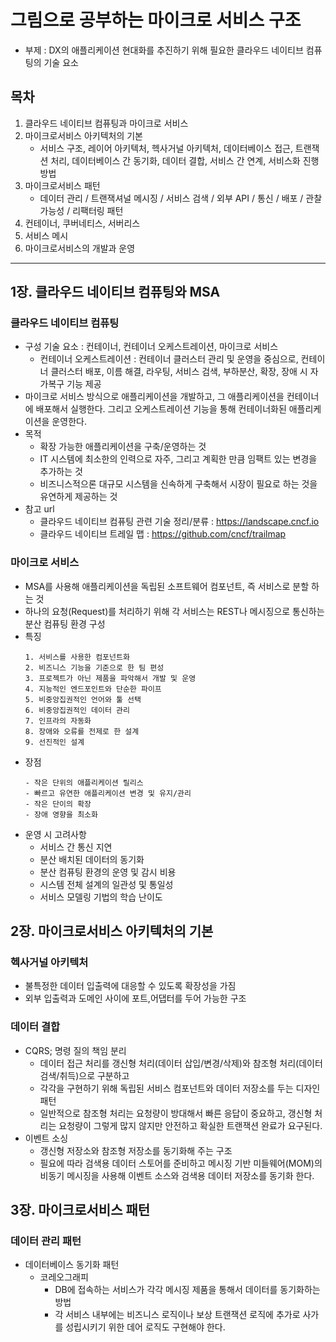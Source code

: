 # 그림으로 공부하는 마이크로 서비스 구조
- 부제 : DX의 애플리케이션 현대화를 추진하기 위해 필요한 클라우드 네이티브 컴퓨팅의 기술 요소 
## 목차
1. 클라우드 네이티브 컴퓨팅과 마이크로 서비스 
2. 마이크로서비스 아키텍처의 기본 
   - 서비스 구조, 레이어 아키텍처, 헥사거널 아키텍처, 데이터베이스 접근, 트랜잭션 처리, 데이터베이스 간 동기화, 데이터 결합, 서비스 간 연계, 서비스화 진행 방법 
3. 마이크로서비스 패턴
   - 데이터 관리 / 트랜잭셔널 메시징 / 서비스 검색 / 외부 API / 통신 / 배포 / 관찰 가능성 / 리팩터링 패턴
4. 컨테이너, 쿠버네티스, 서버리스
5. 서비스 메시
6. 마이크로서비스의 개발과 운영
---
## 1장. 클라우드 네이티브 컴퓨팅와 MSA
### 클라우드 네이티브 컴퓨팅
- 구성 기술 요소 : 컨테이너, 컨테이너 오케스트레이션, 마이크로 서비스
  - 컨테이너 오케스트레이션 : 컨테이너 클러스터 관리 및 운영을 중심으로, 컨테이너 클러스터 배포, 이름 해결, 라우팅, 서비스 검색, 부하분산, 확장, 장애 시 자가복구 기능 제공 
- 마이크로 서비스 방식으로 애플리케이션을 개발하고, 그 애플리케이션을 컨테이너에 배포해서 실행한다. 그리고 오케스트레이션 기능을 통해 컨테이너화된 애플리케이션을 운영한다.
- 목적 
  - 확장 가능한 애플리케이션을 구축/운영하는 것
  - IT 시스템에 최소한의 인력으로 자주, 그리고 계획한 만큼 임팩트 있는 변경을 추가하는 것 
  - 비즈니스적으론 대규모 시스템을 신속하게 구축해서 시장이 필요로 하는 것을 유연하게 제공하는 것
- 참고 url
  - 클라우드 네이티브 컴퓨팅 관련 기술 정리/분류 : https://landscape.cncf.io
  - 클라우드 네이티브 트레일 맵 : https://github.com/cncf/trailmap

### 마이크로 서비스
- MSA를 사용해 애플리케이션을 독립된 소프트웨어 컴포넌트, 즉 서비스로 분할 하는 것
- 하나의 요청(Request)를 처리하기 위해 각 서비스는 REST나 메시징으로 통신하는 분산 컴퓨팅 환경 구성
- 특징
  ```
  1. 서비스를 사용한 컴포넌트화
  2. 비즈니스 기능을 기준으로 한 팀 편성
  3. 프로젝트가 아닌 제품을 파악해서 개발 및 운영
  4. 지능적인 엔드포인트와 단순한 파이프
  5. 비중앙집권적인 언어와 툴 선택
  6. 비중앙집권적인 데이터 관리
  7. 인프라의 자동화
  8. 장애와 오류를 전제로 한 설계
  9. 선진적인 설계
  ```
- 장점
  ```
  - 작은 단위의 애플리케이션 릴리스
  - 빠르고 유연한 애플리케이션 변경 및 유지/관리
  - 작은 단이의 확장
  - 장애 영향을 최소화
  ```
- 운영 시 고려사항
  - 서비스 간 통신 지연
  - 분산 배치된 데이터의 동기화
  - 분산 컴퓨팅 환경의 운영 및 감시 비용
  - 시스템 전체 설계의 일관성 및 통일성
  - 서비스 모델링 기법의 학습 난이도 

## 2장. 마이크로서비스 아키텍처의 기본
### 헥사거널 아키텍처
- 불특정한 데이터 입출력에 대응할 수 있도록 확장성을 가짐
- 외부 입출력과 도메인 사이에 포트,어댑터를 두어 가능한 구조


### 데이터 결합 
- CQRS; 명령 질의 책임 분리 
  - 데이터 접근 처리를 갱신형 처리(데이터 삽입/변경/삭제)와 참조형 처리(데이터 검색/취득)으로 구분하고
  - 각각을 구현하기 위해 독립된 서비스 컴포넌트와 데이터 저장소를 두는 디자인 패턴 
  - 일반적으로 참조형 처리는 요청량이 방대해서 빠른 응답이 중요하고, 갱신형 처리는 요청량이 그렇게 많지 않지만 안전하고 확실한 트랜잭션 완료가 요구된다.
- 이벤트 소싱
  - 갱신형 저장소와 참조형 저장소를 동기화해 주는 구조 
  - 필요에 따라 검색용 데이터 스토어를 준비하고 메시징 기반 미들웨어(MOM)의 비동기 메시징을 사용해 이벤트 소스와 검색용 데이터 저장소를 동기화 한다. 

## 3장. 마이크로서비스 패턴 
### 데이터 관리 패턴
- 데이터베이스 동기화 패턴
  - 코레오그래피
    - DB에 접속하는 서비스가 각각 메시징 제품을 통해서 데이터를 동기화하는 방법
    - 각 서비스 내부에는 비즈니스 로직이나 보상 트랜잭션 로직에 추가로 사가를 성립시키기 위한 데어 로직도 구현해야 한다. 